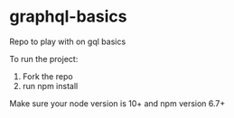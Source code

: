 # graphql-basics
Repo to play with on gql basics


To run the project:

1. Fork the repo
2. run npm install

Make sure your node version is 10+ and npm version 6.7+
